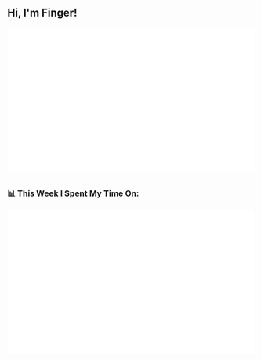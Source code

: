 <h2> Hi, I'm Finger!</h2>

<img align="right" src="https://raw.githubusercontent.com/spianmo/github-stats/master/generated/overview.svg#gh-light-mode-only">

<!-- <img align="right" height="160em" src="https://github-readme-stats-eight-theta.vercel.app/api/top-langs/?username=spianmo&layout=compact&langs_count=8&theme=algolia"/>	 -->
	
```go
package main

type Me struct {
	Name   string
	Job    string
	Code   string
	Skills string
}

func main() {
	me := &Me{
		Name:   "Finger",
		Job:    "Client-side Engineer",
		Code:   "Java, Kotlin, C#, Rust and C++ and Others",
		Skills: "Android, Security, Cross-platform client, NLP, CV, ASR ^o^",
	}
	_ = me
}
```


<h3>📊 This Week I Spent My Time On:</h3>
<img align='right' src="https://raw.githubusercontent.com/spianmo/github-stats/master/generated/languages.svg#gh-light-mode-only">

<!--START_SECTION:waka-->

```txt
Java                           1 hr 25 mins    ██████████▒░░░░░░░░░░░░░░   41.38 %
Python                         56 mins         ███████░░░░░░░░░░░░░░░░░░   27.50 %
YAML                           15 mins         ██░░░░░░░░░░░░░░░░░░░░░░░   07.69 %
Text                           14 mins         █▓░░░░░░░░░░░░░░░░░░░░░░░   07.13 %
Bash                           12 mins         █▓░░░░░░░░░░░░░░░░░░░░░░░   06.11 %
```

<!--END_SECTION:waka-->
